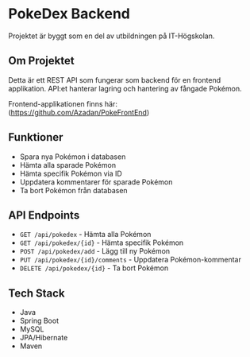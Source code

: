 # PokeDex Backend
Projektet är byggt som en del av utbildningen på IT-Högskolan.

## Om Projektet
Detta är ett REST API som fungerar som backend för en frontend applikation. API:et hanterar lagring och hantering av fångade Pokémon.

Frontend-applikationen finns här: (https://github.com/Azadan/PokeFrontEnd)

## Funktioner
- Spara nya Pokémon i databasen
- Hämta alla sparade Pokémon
- Hämta specifik Pokémon via ID
- Uppdatera kommentarer för sparade Pokémon
- Ta bort Pokémon från databasen

## API Endpoints
- `GET /api/pokedex` - Hämta alla Pokémon
- `GET /api/pokedex/{id}` - Hämta specifik Pokémon
- `POST /api/pokedex/add` - Lägg till ny Pokémon
- `PUT /api/pokedex/{id}/comments` - Uppdatera Pokémon-kommentar
- `DELETE /api/pokedex/{id}` - Ta bort Pokémon

## Tech Stack
- Java
- Spring Boot
- MySQL
- JPA/Hibernate
- Maven
